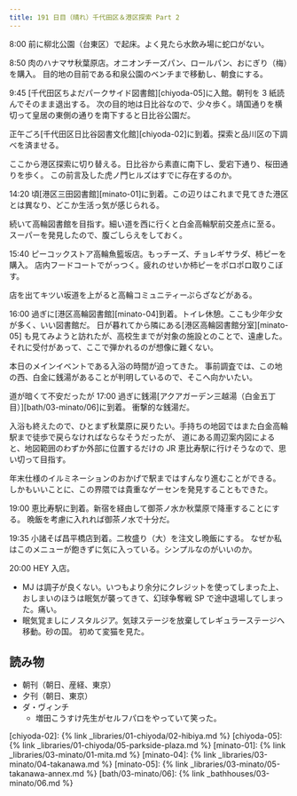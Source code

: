 ```yaml
---
title: 191 日目（晴れ）千代田区＆港区探索 Part 2
---
```


8:00 前に柳北公園（台東区）で起床。よく見たら水飲み場に蛇口がない。

8:50 肉のハナマサ秋葉原店。オニオンチーズパン、ロールパン、おにぎり（梅）を購入。
目的地の目前である和泉公園のベンチまで移動し、朝食にする。

9:45 [千代田区ちよだパークサイド図書館][chiyoda-05]に入館。朝刊を 3 紙読んでそのまま退出する。
次の目的地は日比谷なので、少々歩く。靖国通りを横切って皇居の東側の通りを南下すると日比谷公園だ。

正午ごろ[千代田区日比谷図書文化館][chiyoda-02]に到着。探索と品川区の下調べを済ませる。

ここから港区探索に切り替える。日比谷から素直に南下し、愛宕下通り、桜田通りを歩く。
この前言及した虎ノ門ヒルズはすでに存在するのか。

14:20 頃[港区三田図書館][minato-01]に到着。この辺りはこれまで見てきた港区とは異なり、どこか生活っ気が感じられる。

続いて高輪図書館を目指す。細い道を西に行くと白金高輪駅前交差点に至る。
スーパーを発見したので、腹ごしらえをしておく。

15:40 ピーコックストア高輪魚籃坂店。もっチーズ、チョレギサラダ、柿ピーを購入。
店内フードコートでがっつく。疲れのせいか柿ピーをポロポロ取りこぼす。

店を出てキツい坂道を上がると高輪コミュニティーぷらざなどがある。

16:00 過ぎに[港区高輪図書館][minato-04]到着。トイレ休憩。ここも少年少女が多く、いい図書館だ。
日が暮れてから隣にある[港区高輪図書館分室][minato-05] も見てみようと訪れたが、高校生までが対象の施設とのことで、遠慮した。
それに受付があって、ここで弾かれるのが想像に難くない。

本日のメインイベントである入浴の時間が迫ってきた。
事前調査では、この地の西、白金に銭湯があることが判明しているので、そこへ向かいたい。

道が暗くて不安だったが 17:00 過ぎに銭湯[アクアガーデン三越湯（白金五丁目）][bath/03-minato/06]に到着。
衝撃的な銭湯だ。

入浴も終えたので、ひとまず秋葉原に戻りたい。手持ちの地図ではまた白金高輪駅まで徒歩で戻らなければならなそうだったが、
道にある周辺案内図によると、地図範囲のわずか外部に位置するだけの JR 恵比寿駅に行けそうなので、思い切って目指す。

年末仕様のイルミネーションのおかげで駅まではすんなり進むことができる。
しかもいいことに、この界隈では貴重なゲーセンを発見することもできた。

19:00 恵比寿駅に到着。新宿を経由して御茶ノ水か秋葉原で降車することにする。
晩飯を考慮に入れれば御茶ノ水で十分だ。

19:35 小諸そば昌平橋店到着。二枚盛り（大）を注文し晩飯にする。
なぜか私はこのメニューが飽きずに気に入っている。シンプルなのがいいのか。

20:00 HEY 入店。

* MJ は調子が良くない。いつもより余分にクレジットを使ってしまった上、
  おしまいのほうは眠気が襲ってきて、幻球争奪戦 SP で途中退場してしまった。痛い。
* 眠気覚ましにノスタルジア。気球ステージを放棄してレギュラーステージへ移動。砂の国。
  初めて変猫を見た。

## 読み物

* 朝刊（朝日、産経、東京）
* 夕刊（朝日、東京）
* ダ・ヴィンチ
  * 増田こうすけ先生がセルフパロをやっていて笑った。

[chiyoda-02]: {% link _libraries/01-chiyoda/02-hibiya.md %}
[chiyoda-05]: {% link _libraries/01-chiyoda/05-parkside-plaza.md %}
[minato-01]: {% link _libraries/03-minato/01-mita.md %}
[minato-04]: {% link _libraries/03-minato/04-takanawa.md %}
[minato-05]: {% link _libraries/03-minato/05-takanawa-annex.md %}
[bath/03-minato/06]: {% link _bathhouses/03-minato/06.md %}
